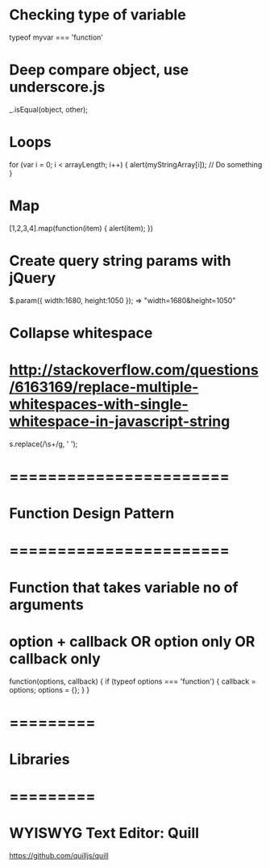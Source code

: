 # Checking type of variable
typeof myvar === 'function'

# Deep compare object, use underscore.js
_.isEqual(object, other);

# Loops
for (var i = 0; i < arrayLength; i++) {
    alert(myStringArray[i]);
    // Do something
}

# Map
[1,2,3,4].map(function(item) {
     alert(item);
})

# Create query string params with jQuery
$.param({ width:1680, height:1050 });
=> "width=1680&height=1050"

# Collapse whitespace
# http://stackoverflow.com/questions/6163169/replace-multiple-whitespaces-with-single-whitespace-in-javascript-string
s.replace(/\s+/g, ' ');

# =======================
# Function Design Pattern
# =======================

# Function that takes variable no of arguments
# option + callback OR option only OR callback only
function(options, callback) {
	if (typeof options === 'function') {
		callback = options;
		options = {};
	}
}

# =========
# Libraries
# =========
WYISWYG Text Editor: Quill
==========================
https://github.com/quilljs/quill
